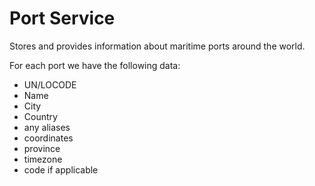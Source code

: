 # Port Service

Stores and provides information about maritime ports around the world.

For each port we have the following data:
- UN/LOCODE
- Name
- City
- Country
- any aliases
- coordinates
- province
- timezone
- code if applicable